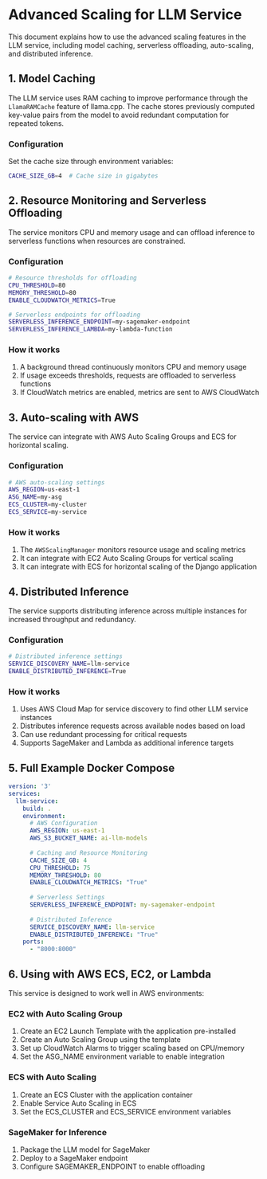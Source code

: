# Advanced Scaling for LLM Service

This document explains how to use the advanced scaling features in the LLM service, including model caching, serverless offloading, auto-scaling, and distributed inference.

## 1. Model Caching

The LLM service uses RAM caching to improve performance through the `LlamaRAMCache` feature of llama.cpp. The cache stores previously computed key-value pairs from the model to avoid redundant computation for repeated tokens.

### Configuration

Set the cache size through environment variables:

```bash
CACHE_SIZE_GB=4  # Cache size in gigabytes
```

## 2. Resource Monitoring and Serverless Offloading

The service monitors CPU and memory usage and can offload inference to serverless functions when resources are constrained.

### Configuration

```bash
# Resource thresholds for offloading
CPU_THRESHOLD=80
MEMORY_THRESHOLD=80
ENABLE_CLOUDWATCH_METRICS=True

# Serverless endpoints for offloading
SERVERLESS_INFERENCE_ENDPOINT=my-sagemaker-endpoint
SERVERLESS_INFERENCE_LAMBDA=my-lambda-function
```

### How it works

1. A background thread continuously monitors CPU and memory usage
2. If usage exceeds thresholds, requests are offloaded to serverless functions
3. If CloudWatch metrics are enabled, metrics are sent to AWS CloudWatch

## 3. Auto-scaling with AWS

The service can integrate with AWS Auto Scaling Groups and ECS for horizontal scaling.

### Configuration

```bash
# AWS auto-scaling settings
AWS_REGION=us-east-1
ASG_NAME=my-asg
ECS_CLUSTER=my-cluster
ECS_SERVICE=my-service
```

### How it works

1. The `AWSScalingManager` monitors resource usage and scaling metrics
2. It can integrate with EC2 Auto Scaling Groups for vertical scaling
3. It can integrate with ECS for horizontal scaling of the Django application

## 4. Distributed Inference

The service supports distributing inference across multiple instances for increased throughput and redundancy.

### Configuration

```bash
# Distributed inference settings
SERVICE_DISCOVERY_NAME=llm-service
ENABLE_DISTRIBUTED_INFERENCE=True
```

### How it works

1. Uses AWS Cloud Map for service discovery to find other LLM service instances
2. Distributes inference requests across available nodes based on load
3. Can use redundant processing for critical requests
4. Supports SageMaker and Lambda as additional inference targets

## 5. Full Example Docker Compose

```yaml
version: '3'
services:
  llm-service:
    build: .
    environment:
      # AWS Configuration
      AWS_REGION: us-east-1
      AWS_S3_BUCKET_NAME: ai-llm-models
      
      # Caching and Resource Monitoring
      CACHE_SIZE_GB: 4
      CPU_THRESHOLD: 75
      MEMORY_THRESHOLD: 80
      ENABLE_CLOUDWATCH_METRICS: "True"
      
      # Serverless Settings
      SERVERLESS_INFERENCE_ENDPOINT: my-sagemaker-endpoint
      
      # Distributed Inference
      SERVICE_DISCOVERY_NAME: llm-service
      ENABLE_DISTRIBUTED_INFERENCE: "True"
    ports:
      - "8000:8000"
```

## 6. Using with AWS ECS, EC2, or Lambda

This service is designed to work well in AWS environments:

### EC2 with Auto Scaling Group

1. Create an EC2 Launch Template with the application pre-installed
2. Create an Auto Scaling Group using the template
3. Set up CloudWatch Alarms to trigger scaling based on CPU/memory
4. Set the ASG_NAME environment variable to enable integration

### ECS with Auto Scaling

1. Create an ECS Cluster with the application container
2. Enable Service Auto Scaling in ECS
3. Set the ECS_CLUSTER and ECS_SERVICE environment variables

### SageMaker for Inference

1. Package the LLM model for SageMaker
2. Deploy to a SageMaker endpoint
3. Configure SAGEMAKER_ENDPOINT to enable offloading 